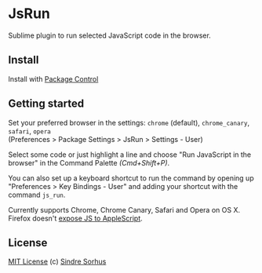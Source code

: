 # JsRun

Sublime plugin to run selected JavaScript code in the browser.


## Install

Install with [Package Control](http://wbond.net/sublime_packages/package_control)


## Getting started

Set your preferred browser in the settings: `chrome` (default), `chrome_canary`, `safari`, `opera`  
(Preferences > Package Settings > JsRun > Settings - User)

Select some code or just highlight a line and choose "Run JavaScript in the browser" in the Command Palette *(Cmd+Shift+P)*.

You can also set up a keyboard shortcut to run the command by opening up "Preferences > Key Bindings - User" and adding your shortcut with the command `js_run`.

Currently supports Chrome, Chrome Canary, Safari and Opera on OS X. Firefox doesn't [expose JS to AppleScript](https://bugzilla.mozilla.org/show_bug.cgi?id=5704).


## License

[MIT License](http://en.wikipedia.org/wiki/MIT_License)
(c) [Sindre Sorhus](http://sindresorhus.com)
